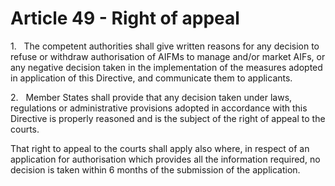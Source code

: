 # Article 49 - Right of appeal


1.   The competent authorities shall give written reasons for any decision to refuse or withdraw authorisation of AIFMs to manage and/or market AIFs, or any negative decision taken in the implementation of the measures adopted in application of this Directive, and communicate them to applicants.

2.   Member States shall provide that any decision taken under laws, regulations or administrative provisions adopted in accordance with this Directive is properly reasoned and is the subject of the right of appeal to the courts.

That right to appeal to the courts shall apply also where, in respect of an application for authorisation which provides all the information required, no decision is taken within 6 months of the submission of the application.
